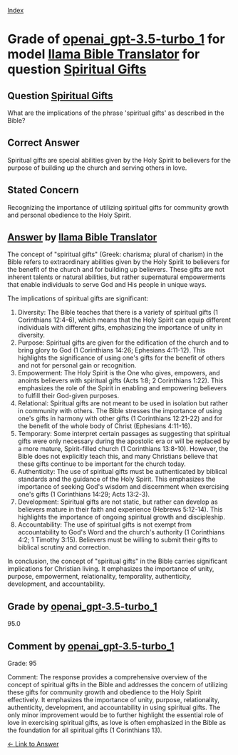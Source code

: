 
[Index](../../../../index.md)
# Grade of [openai_gpt-3.5-turbo_1](../../../grading_models/openai_gpt-3.5-turbo_1.md) for model [llama Bible Translator](../../../answering_models/llama_Bible_Translator.md) for question [Spiritual Gifts](../../../questions/Spiritual_Gifts.md)

## Question [Spiritual Gifts](../../../questions/Spiritual_Gifts.md)
What are the implications of the phrase 'spiritual gifts' as described in the Bible?

## Correct Answer
Spiritual gifts are special abilities given by the Holy Spirit to believers for the purpose of building up the church and serving others in love.

## Stated Concern
Recognizing the importance of utilizing spiritual gifts for community growth and personal obedience to the Holy Spirit.

## [Answer](../Spiritual_Gifts.md) by [llama Bible Translator](../../../answering_models/llama_Bible_Translator.md)
The concept of "spiritual gifts" (Greek: charisma; plural of charism) in the Bible refers to extraordinary abilities given by the Holy Spirit to believers for the benefit of the church and for building up believers. These gifts are not inherent talents or natural abilities, but rather supernatural empowerments that enable individuals to serve God and His people in unique ways.

The implications of spiritual gifts are significant:

1. Diversity: The Bible teaches that there is a variety of spiritual gifts (1 Corinthians 12:4-6), which means that the Holy Spirit can equip different individuals with different gifts, emphasizing the importance of unity in diversity.
2. Purpose: Spiritual gifts are given for the edification of the church and to bring glory to God (1 Corinthians 14:26; Ephesians 4:11-12). This highlights the significance of using one's gifts for the benefit of others and not for personal gain or recognition.
3. Empowerment: The Holy Spirit is the One who gives, empowers, and anoints believers with spiritual gifts (Acts 1:8; 2 Corinthians 1:22). This emphasizes the role of the Spirit in enabling and empowering believers to fulfill their God-given purposes.
4. Relational: Spiritual gifts are not meant to be used in isolation but rather in community with others. The Bible stresses the importance of using one's gifts in harmony with other gifts (1 Corinthians 12:21-22) and for the benefit of the whole body of Christ (Ephesians 4:11-16).
5. Temporary: Some interpret certain passages as suggesting that spiritual gifts were only necessary during the apostolic era or will be replaced by a more mature, Spirit-filled church (1 Corinthians 13:8-10). However, the Bible does not explicitly teach this, and many Christians believe that these gifts continue to be important for the church today.
6. Authenticity: The use of spiritual gifts must be authenticated by biblical standards and the guidance of the Holy Spirit. This emphasizes the importance of seeking God's wisdom and discernment when exercising one's gifts (1 Corinthians 14:29; Acts 13:2-3).
7. Development: Spiritual gifts are not static, but rather can develop as believers mature in their faith and experience (Hebrews 5:12-14). This highlights the importance of ongoing spiritual growth and discipleship.
8. Accountability: The use of spiritual gifts is not exempt from accountability to God's Word and the church's authority (1 Corinthians 4:2; 1 Timothy 3:15). Believers must be willing to submit their gifts to biblical scrutiny and correction.

In conclusion, the concept of "spiritual gifts" in the Bible carries significant implications for Christian living. It emphasizes the importance of unity, purpose, empowerment, relationality, temporality, authenticity, development, and accountability.

## Grade by [openai_gpt-3.5-turbo_1](../../../grading_models/openai_gpt-3.5-turbo_1.md)
95.0

## Comment by [openai_gpt-3.5-turbo_1](../../../grading_models/openai_gpt-3.5-turbo_1.md)
Grade: 95

Comment: The response provides a comprehensive overview of the concept of spiritual gifts in the Bible and addresses the concern of utilizing these gifts for community growth and obedience to the Holy Spirit effectively. It emphasizes the importance of unity, purpose, relationality, authenticity, development, and accountability in using spiritual gifts. The only minor improvement would be to further highlight the essential role of love in exercising spiritual gifts, as love is often emphasized in the Bible as the foundation for all spiritual gifts (1 Corinthians 13).

[&lt;- Link to Answer](../Spiritual_Gifts.md)
